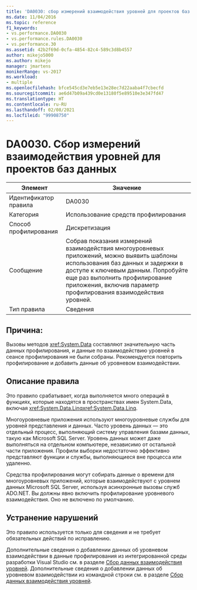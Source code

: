 ```yaml
---
title: 'DA0030: сбор измерений взаимодействия уровней для проектов баз данных | Документация Майкрософт'
ms.date: 11/04/2016
ms.topic: reference
f1_keywords:
- vs.performance.DA0030
- vs.performance.rules.DA0030
- vs.performance.30
ms.assetid: 42b2f69d-0cfa-4854-82c4-589c3d8b4557
author: mikejo5000
ms.author: mikejo
manager: jmartens
monikerRange: vs-2017
ms.workload:
- multiple
ms.openlocfilehash: bfce545cd3e7eb5e13e28ec7d22aaba4f7cbecfd
ms.sourcegitcommit: ae6d47b09a439cd0e13180f5e89510e3e347fd47
ms.translationtype: HT
ms.contentlocale: ru-RU
ms.lasthandoff: 02/08/2021
ms.locfileid: "99908750"
---
```

# <a name="da0030-gather-tier-interaction-measurements-for-database-projects"></a>DA0030. Сбор измерений взаимодействия уровней для проектов баз данных

|Элемент|Значение|
|-|-|
|Идентификатор правила|DA0030|
|Категория|Использование средств профилирования|
|Способ профилирования|Дискретизация|
|Сообщение|Собрав показания измерений взаимодействия многоуровневых приложений, можно выявить шаблоны использования баз данных и задержки в доступе к ключевым данным. Попробуйте еще раз выполнить профилирование приложения, включив параметр профилирования взаимодействия уровней.|
|Тип правила|Сведения|

## <a name="cause"></a>Причина:
 Вызовы методов <xref:System.Data> составляют значительную часть данных профилирования, и данные по взаимодействию уровней в сеансе профилирования не были собраны. Рекомендуется повторить профилирование и добавить данные об уровневом взаимодействии.

## <a name="rule-description"></a>Описание правила
 Это правило срабатывает, когда выполняется много операций в функциях, которые находятся в пространствах имен System.Data, включая <xref:System.Data.Linq><xref:System.Data.Linq>.

 Многоуровневые приложения используют многоуровневые службы для уровней представления и данных. Часто уровень данных — это отдельный процесс, выполняющий систему управления базами данных, такую как Microsoft SQL Server. Уровень данных может даже выполняться на отдельном компьютере, независимо от остальной части приложения. Профили выборки недостаточно эффективно представляют функции и службы, выполняющиеся вне процесса или удаленно.

 Средства профилирования могут собирать данные о времени для многоуровневых приложений, которые взаимодействуют с уровнем данных Microsoft SQL Server, используя асинхронные вызовы служб ADO.NET. Вы должны явно включить профилирование уровневого взаимодействия. Оно не включено по умолчанию.

## <a name="how-to-fix-violations"></a>Устранение нарушений
 Это правило используется только для сведения и не требует обязательных действий по исправлению.

 Дополнительные сведения о добавлении данных об уровневом взаимодействии в данные профилирования из интегрированной среды разработки Visual Studio см. в разделе [Сбор данных взаимодействия уровней](../profiling/collecting-tier-interaction-data.md). Дополнительные сведения о добавлении данных об уровневом взаимодействии из командной строки см. в разделе [Сбор данных взаимодействия уровней](../profiling/adding-tier-interaction-data-from-the-command-line.md).
